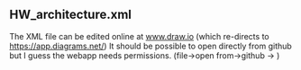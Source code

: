 ## HW_architecture.xml  
The XML file can be edited online at www.draw.io (which re-directs to https://app.diagrams.net/)
It should be possible to open directly from github but I guess the webapp needs permissions.  (file->open from->github -> <link>)

